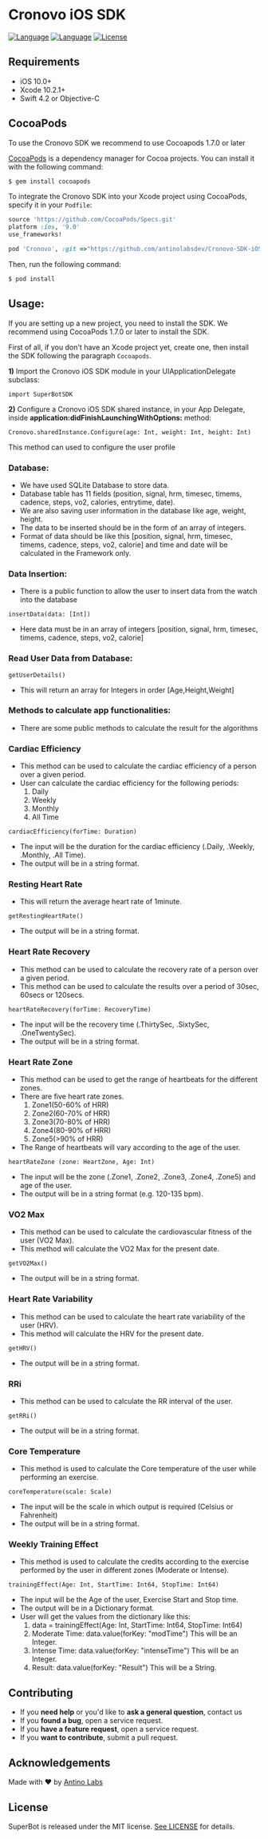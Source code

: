 <h1>Cronovo iOS SDK</h1>

  [![Language](https://img.shields.io/badge/Swift-5-orange.svg)]()
  [![Language](https://img.shields.io/badge/Objective--C-compatible-blue.svg)]()
  [![License](https://img.shields.io/badge/license-Apache%20License%202.0-red.svg)]()

## Requirements

- iOS 10.0+
- Xcode 10.2.1+
- Swift 4.2 or Objective-C

## CocoaPods

To use the Cronovo SDK we recommend to use Cocoapods 1.7.0 or later

[CocoaPods](http://cocoapods.org) is a dependency manager for Cocoa projects. You can install it with the following command:

```bash
$ gem install cocoapods
```

To integrate the Cronovo SDK into your Xcode project using CocoaPods, specify it in your `Podfile`:


```ruby
source 'https://github.com/CocoaPods/Specs.git'
platform :ios, '9.0'
use_frameworks!

pod 'Cronovo', :git =>"https://github.com/antinolabsdev/Cronovo-SDK-iOS.git"
```

Then, run the following command:

```bash
$ pod install
```

## Usage:
If you are setting up a new project, you need to install the SDK. We recommend using CocoaPods 1.7.0 or later to install the SDK.

First of all, if you don't have an Xcode project yet, create one, then install the SDK following the paragraph `Cocoapods`.

**1)** Import the Cronovo iOS SDK module in your UIApplicationDelegate subclass:

```
import SuperBotSDK
```
**2)** Configure a Cronovo iOS SDK shared instance, in your App Delegate, inside **application:didFinishLaunchingWithOptions:** method:

```
Cronovo.sharedInstance.Configure(age: Int, weight: Int, height: Int)
```

This method can used to configure the user profile

### Database:
- We have used SQLite Database to store data.
- Database table has 11 fields (position, signal, hrm, timesec, timems, cadence, steps, vo2,
calories, entrytime, date).
- We are also saving user information in the database like age, weight, height.
- The data to be inserted should be in the form of an array of integers.
- Format of data should be like this [position, signal, hrm, timesec, timems, cadence, steps,
vo2, calorie] and time and date will be calculated in the Framework only.

### Data Insertion:
- There is a public function to allow the user to insert data from the watch into the database
```
insertData(data: [Int])
```
- Here data must be in an array of integers [position, signal, hrm, timesec, timems, cadence, steps, vo2, calorie]

### Read User Data from Database:
```
getUserDetails()
```
- This will return an array for Integers in order [Age,Height,Weight]

### Methods to calculate app functionalities:
- There are some public methods to calculate the result for the algorithms

### Cardiac Efficiency
- This method can be used to calculate the cardiac efficiency of a person over a given period.
- User can calculate the cardiac efficiency for the following periods:
  1. Daily
  2. Weekly
  3. Monthly
  4. All Time

```
cardiacEfficiency(forTime: Duration)
```
- The input will be the duration for the cardiac efficiency (.Daily, .Weekly, .Monthly, .All Time).
- The output will be in a string format.

### Resting Heart Rate
- This will return the average heart rate of 1minute.
```
getRestingHeartRate()
```
- The output will be in a string format.

### Heart Rate Recovery
- This method can be used to calculate the recovery rate of a person over a given period.
- This method can be used to calculate the results over a period of 30sec, 60secs or
120secs.
```
heartRateRecovery(forTime: RecoveryTime)
```
- The input will be the recovery time (.ThirtySec, .SixtySec, .OneTwentySec).
- The output will be in a string format.

### Heart Rate Zone
- This method can be used to get the range of heartbeats for the different zones.
- There are five heart rate zones.
  1. Zone1(50-60% of HRR)
  2. Zone2(60-70% of HRR)
  3. Zone3(70-80% of HRR)
  4. Zone4(80-90% of HRR)
  5. Zone5(>90% of HRR)
- The Range of heartbeats will vary according to the age of the user.
```
heartRateZone (zone: HeartZone, Age: Int)
```
- The input will be the zone (.Zone1, .Zone2, .Zone3, .Zone4, .Zone5) and age of the user.
- The output will be in a string format (e.g. 120-135 bpm).

### VO2 Max
- This method can be used to calculate the cardiovascular fitness of the user (VO2 Max).
- This method will calculate the VO2 Max for the present date.
```
getVO2Max()
```
- The output will be in a string format.

### Heart Rate Variability
- This method can be used to calculate the heart rate variability of the user (HRV).
- This method will calculate the HRV for the present date.
```
getHRV()
```
- The output will be in a string format.

### RRi
- This method can be used to calculate the RR interval of the user.
```
getRRi()
```
- The output will be in a string format.

### Core Temperature
- This method is used to calculate the Core temperature of the user while performing an exercise.
```
coreTemperature(scale: Scale)
```
- The input will be the scale in which output is required (Celsius or Fahrenheit)
- The output will be in a string format.

### Weekly Training Effect
- This method is used to calculate the credits according to the exercise performed by the user in different zones (Moderate or Intense).
```
trainingEffect(Age: Int, StartTime: Int64, StopTime: Int64)
```
- The input will be the Age of the user, Exercise Start and Stop time.
- The output will be in a Dictionary format.
- User will get the values from the dictionary like this:
  1. data = trainingEffect(Age: Int, StartTime: Int64, StopTime: Int64)
  2. Moderate Time: data.value(forKey: "modTime") This will be an Integer.
  3. Intense Time: data.value(forKey: "intenseTime") This will be an Integer.
  4. Result: data.value(forKey: "Result") This will be a String.
  

## Contributing

- If you **need help** or you'd like to **ask a general question**, contact us
- If you **found a bug**, open a service request.
- If you **have a feature request**, open a service request.
- If you **want to contribute**, submit a pull request.


## Acknowledgements

Made with ❤️ by [Antino Labs](https://www.antino.io/)


## License
SuperBot is released under the MIT license. [See LICENSE](https://github.com/antinolabsdev/Cronovo-SDK-iOS/blob/master/LICENSE) for details.
